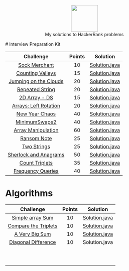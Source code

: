
<p align="center">
    <a href="https://www.hackerrank.com/rockey5520">
        <img height=85 src="https://res.cloudinary.com/rockey5520/image/upload/v1585671805/hackerrank/hackerrank_mbzwqf.svg">
    </a>
    <br>My solutions to HackerRank problems
</p>
# Interview Preparation Kit

|                          Challenge                           | Points |                           Solution                           |
| :----------------------------------------------------------: | :----: | :----------------------------------------------------------: |
| [Sock Merchant](https://www.hackerrank.com/challenges/sock-merchant/problem?h_l=interview&playlist_slugs%5B%5D=interview-preparation-kit&playlist_slugs%5B%5D=warmup) |   10   | [Solution.java](https://github.com/rockey5520/hackerrank-java/blob/master/interviewprepararionkit/warmupchallenges/sockmerchant/Solution.java) |
| [Counting Valleys](https://www.hackerrank.com/challenges/counting-valleys/problem?h_l=interview&playlist_slugs%5B%5D=interview-preparation-kit&playlist_slugs%5B%5D=warmup) |   15   | [Solution.java](https://github.com/rockey5520/hackerrank-java/blob/master/interviewprepararionkit/warmupchallenges/countingvalleys/Solution.java) |
| [Jumping on the Clouds](https://www.hackerrank.com/challenges/jumping-on-the-clouds/problem?h_l=interview&playlist_slugs%5B%5D=interview-preparation-kit&playlist_slugs%5B%5D=warmup) |   20   | [Solution.java](https://github.com/rockey5520/hackerrank-java/blob/master/interviewprepararionkit/warmupchallenges/jumpingontheclouds/Solution.java) |
| [Repeated String](https://www.hackerrank.com/challenges/repeated-string/problem?h_l=interview&playlist_slugs%5B%5D=interview-preparation-kit&playlist_slugs%5B%5D=warmup) |   20   | [Solution.java](https://github.com/rockey5520/hackerrank-java/tree/master/interviewprepararionkit/warmupchallenges/RepeatedString) |
| [2D Array - DS](https://www.hackerrank.com/challenges/2d-array/problem?h_l=interview&playlist_slugs%5B%5D=interview-preparation-kit&playlist_slugs%5B%5D=arrays) |   15   | [Solution.java](https://github.com/rockey5520/hackerrank-java/blob/master/interviewprepararionkit/arrays/twoDArrayDS/Solution.java) |
| [Arrays: Left Rotation](https://www.hackerrank.com/challenges/ctci-array-left-rotation/problem?h_l=interview&playlist_slugs%5B%5D=interview-preparation-kit&playlist_slugs%5B%5D=arrays) |   20   | [Solution.java](https://github.com/rockey5520/hackerrank-java/blob/master/interviewprepararionkit/arrays/leftrotation/Solution.java) |
| [New Year Chaos](https://www.hackerrank.com/challenges/new-year-chaos/problem?h_l=interview&playlist_slugs%5B%5D=interview-preparation-kit&playlist_slugs%5B%5D=arrays) |   40   | [Solution.java](https://github.com/rockey5520/hackerrank-java/blob/master/interviewprepararionkit/arrays/newyearchaos/Solution.java) |
| [MinimumSwaps2](https://www.hackerrank.com/challenges/minimum-swaps-2/problem?h_l=interview&playlist_slugs%5B%5D=interview-preparation-kit&playlist_slugs%5B%5D=arrays) |   40   | [Solution.java](https://github.com/rockey5520/hackerrank-java/blob/master/interviewprepararionkit/MinimumSwaps2/Solution.java) |
| [Array Manipulation](https://www.hackerrank.com/challenges/crush/problem?h_l=interview&playlist_slugs%5B%5D=interview-preparation-kit&playlist_slugs%5B%5D=arrays) |   60   | [Solution.java](https://github.com/rockey5520/hackerrank-java/blob/master/interviewprepararionkit/arrays/arraymanipulation/Solution.java) |
| [Ransom Note](https://www.hackerrank.com/challenges/ctci-ransom-note/problem?h_l=interview&playlist_slugs%5B%5D=interview-preparation-kit&playlist_slugs%5B%5D=dictionaries-hashmaps) |   25   | [Solution.java](https://github.com/rockey5520/hackerrank-java/blob/master/interviewprepararionkit/DictionariesandHashmaps/ransomnote/Solution.java) |
| [Two Strings](https://www.hackerrank.com/challenges/two-strings/problem?h_l=interview&playlist_slugs%5B%5D=interview-preparation-kit&playlist_slugs%5B%5D=dictionaries-hashmaps) |   25   | [Solution.java](https://github.com/rockey5520/hackerrank-java/tree/master/interviewprepararionkit/DictionariesandHashmaps/twostrings) |
| [Sherlock and Anagrams](https://www.hackerrank.com/challenges/sherlock-and-anagrams/problem?h_l=interview&playlist_slugs%5B%5D=interview-preparation-kit&playlist_slugs%5B%5D=dictionaries-hashmaps) |   50   | [Solution.java](https://github.com/rockey5520/hackerrank-java/blob/master/interviewprepararionkit/dictionariesandhashmaps/sherlockandanagrams/Solution.java) |
| [Count Triplets](https://www.hackerrank.com/challenges/count-triplets-1/problem?h_l=interview&playlist_slugs%5B%5D=interview-preparation-kit&playlist_slugs%5B%5D=dictionaries-hashmaps) |   35   | [Solution.java](https://github.com/rockey5520/hackerrank-java/blob/master/interviewprepararionkit/dictionariesandhashmaps/counttriplets/Solution.java) |
| [Frequency Queries](https://www.hackerrank.com/challenges/frequency-queries/problem?h_l=interview&playlist_slugs%5B%5D=interview-preparation-kit&playlist_slugs%5B%5D=dictionaries-hashmaps) |   40   | [Solution.java](https://github.com/rockey5520/hackerrank-java/blob/master/interviewprepararionkit/dictionariesandhashmaps/frequencyqueries/Solution.java) |

# Algorithms

|                          Challenge                           | Points |                           Solution                           |
| :----------------------------------------------------------: | :----: | :----------------------------------------------------------: |
| [Simple array Sum](https://www.hackerrank.com/challenges/simple-array-sum/problem) |   10   | [Solution.java](https://github.com/rockey5520/hackerrank-java/blob/master/algorithms/warmup/simplearraysum/Solution.java) |
| [Compare the Triplets](https://www.hackerrank.com/challenges/compare-the-triplets/problem) |   10   | [Solution.java](https://github.com/rockey5520/hackerrank-java/blob/master/algorithms/warmup/comparethetriplets/Solution.java) |
| [A Very Big Sum](https://www.hackerrank.com/challenges/a-very-big-sum/problem) |   10   | [Solution.java](https://github.com/rockey5520/hackerrank-java/blob/master/algorithms/warmup/averybigsum/Solution.java) |
| [Diagonal Difference](https://www.hackerrank.com/challenges/diagonal-difference/problem) |   10   |                        Solution.java                         |
|                                                              |        |                                                              |
|                                                              |        |                                                              |
|                                                              |        |                                                              |
|                                                              |        |                                                              |
|                                                              |        |                                                              |
|                                                              |        |                                                              |
|                                                              |        |                                                              |
|                                                              |        |                                                              |
|                                                              |        |                                                              |
|                                                              |        |                                                              |

